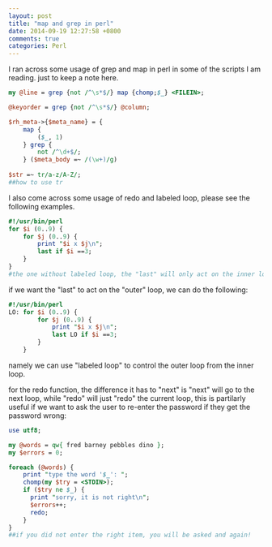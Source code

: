 ```yaml
---
layout: post
title: "map and grep in perl"
date: 2014-09-19 12:27:58 +0800
comments: true
categories: Perl
---
```

I ran across some usage of grep and map in perl in some of the scripts I am reading. just to keep a note here. 

```pl
my @line = grep {not /^\s*$/} map {chomp;$_} <FILEIN>;  

@keyorder = grep {not /^\s*$/} @column;  

$rh_meta->{$meta_name} = {
	map {
		($_, 1)
	} grep {
		not /^\d+$/;
	} ($meta_body =~ /(\w+)/g)
	
$str =~ tr/a-z/A-Z/;
##how to use tr
```

I also come across some usage of redo and labeled loop, please see the following examples.

```pl
#!/usr/bin/perl
for $i (0..9) {
    for $j (0..9) {
        print "$i x $j\n";
        last if $i ==3;
    }
}
#the one without labeled loop, the "last" will only act on the inner loop.
```

if we want the "last" to act on the "outer" loop, we can do the following:  

```pl
#!/usr/bin/perl
LO: for $i (0..9) {
        for $j (0..9) {
            print "$i x $j\n";
            last LO if $i ==3;
        }
    }
```

namely we can use "labeled loop" to control the outer loop from the inner loop.

for the redo function, the difference it has to "next" is "next" will go to the next loop, while "redo" will just "redo" the current loop, this is partilarly useful if we want to ask the user to re-enter the password if they get the password wrong:  

```pl
use utf8;

my @words = qw{ fred barney pebbles dino };
my $errors = 0;

foreach (@words) {
    print "type the word '$_': ";
    chomp(my $try = <STDIN>);
    if ($try ne $_) {
      print "sorry, it is not right\n";
      $errors++;
      redo;
    }
}
##if you did not enter the right item, you will be asked and again!
```